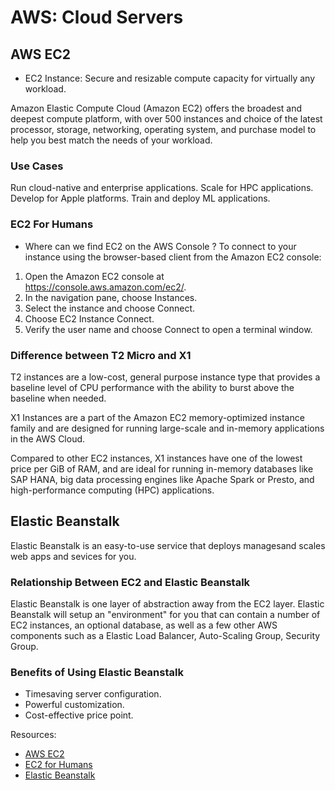 # AWS: Cloud Servers


## AWS EC2
* EC2 Instance:
Secure and resizable compute capacity for virtually any workload.

Amazon Elastic Compute Cloud (Amazon EC2) offers the broadest and deepest compute platform, with over 500 instances and choice of the latest processor, storage, networking, operating system, and purchase model to help you best match the needs of your workload.

### Use Cases
Run cloud-native and enterprise applications.
Scale for HPC applications.
Develop for Apple platforms.
Train and deploy ML applications.


### EC2 For Humans
* Where can we find EC2 on the AWS Console ?
To connect to your instance using the browser-based client from the Amazon EC2 console:

1. Open the Amazon EC2 console at https://console.aws.amazon.com/ec2/.
2. In the navigation pane, choose Instances.
3. Select the instance and choose Connect.
4. Choose EC2 Instance Connect.
5. Verify the user name and choose Connect to open a terminal window.

### Difference between T2 Micro and X1
T2 instances are a low-cost, general purpose instance type that provides a baseline level of CPU performance with the ability to burst above the baseline when needed.

X1 Instances are a part of the Amazon EC2 memory-optimized instance family and are designed for running large-scale and in-memory applications in the AWS Cloud.

Compared to other EC2 instances, X1 instances have one of the lowest price per GiB of RAM, and are ideal for running in-memory databases like SAP HANA, big data processing engines like Apache Spark or Presto, and high-performance computing (HPC) applications.


## Elastic Beanstalk
Elastic Beanstalk is an easy-to-use service that deploys managesand scales web apps and sevices for you.

### Relationship Between EC2 and Elastic Beanstalk
Elastic Beanstalk is one layer of abstraction away from the EC2 layer. Elastic Beanstalk will setup an "environment" for you that can contain a number of EC2 instances, an optional database, as well as a few other AWS components such as a Elastic Load Balancer, Auto-Scaling Group, Security Group.

### Benefits of Using Elastic Beanstalk
* Timesaving server configuration.
* Powerful customization.
* Cost-effective price point.

Resources:
* [AWS EC2](https://aws.amazon.com/ec2/)
* [EC2 for Humans](https://www.youtube.com/watch?v=lZMkgOMYYIg)
* [Elastic Beanstalk](https://www.youtube.com/watch?v=SrwxAScdyT0)

